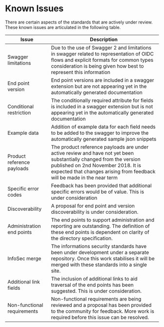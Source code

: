 # Known Issues

There are certain aspects of the standards that are actively under review.  These known issues are articulated in the following table.

|Issue|Description|
|-----------|-----------|
| Swagger limitations | Due to the use of Swagger 2 and limitations in swagger related to representation of OIDC flows and explicit formats for common types consideration is being given how best to represent this information |
| End point version | End point versions are included in a swagger extension but are not appearing yet in the automatically generated documentation |
| Conditional restriction | The conditionally required attribute for fields is included in a swagger extension but is not appearing yet in the automatically generated documentation |
| Example data | Addition of example data for each field needs to be added to the swagger to improve the automatically generated sample json snippets |
| Product reference payloads | The product reference payloads are under active review and have not yet been substantially changed from the version published on 2nd November 2018.  It is expected that changes arising from feedback will be made in the near term |
| Specific error codes | Feedback has been provided that additional specific errors would be of value.  This is under consideration |
| Discoverability | A proposal for end point and version discoverability is under consideration. |
| Administration end points | The end points to support administration and reporting are outstanding.  The definition of these end points is dependent on clarity of the directory specification. |
| InfoSec merge | The informations security standards have been under development under a separate repository.  Once this work stabilises it will be merged with these standards into a single site. |
| Additional link fields | The inclusion of additional links to aid traversal of the end points has been suggested.  This is under consideration. |
| Non-functional requirements | Non-functional requirements are being reviewed and a proposal has been provided to the community for feedback.  More work is required before this issue can be resolved. |
